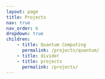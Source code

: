 ```yaml
---
layout: page
title: Projects
nav: true
nav_order: 6
dropdown: true
children: 
    - title: Quantum Computing
      permalink: /projects/quantum/
    - title: divider
    - title: projects
      permalink: /projects/
---
```

